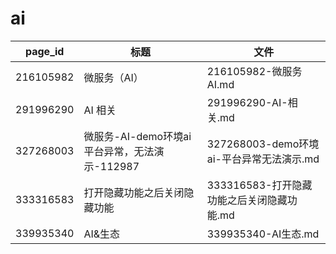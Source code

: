 # ai

| page_id | 标题 | 文件 |
|---|---|---|
| 216105982 | 微服务（AI） | 216105982-微服务AI.md |
| 291996290 | AI 相关 | 291996290-AI-相关.md |
| 327268003 | 微服务-AI-demo环境ai 平台异常，无法演示-112987 | 327268003-demo环境ai-平台异常无法演示.md |
| 333316583 | 打开隐藏功能之后关闭隐藏功能 | 333316583-打开隐藏功能之后关闭隐藏功能.md |
| 339935340 | AI&生态 | 339935340-AI生态.md |
